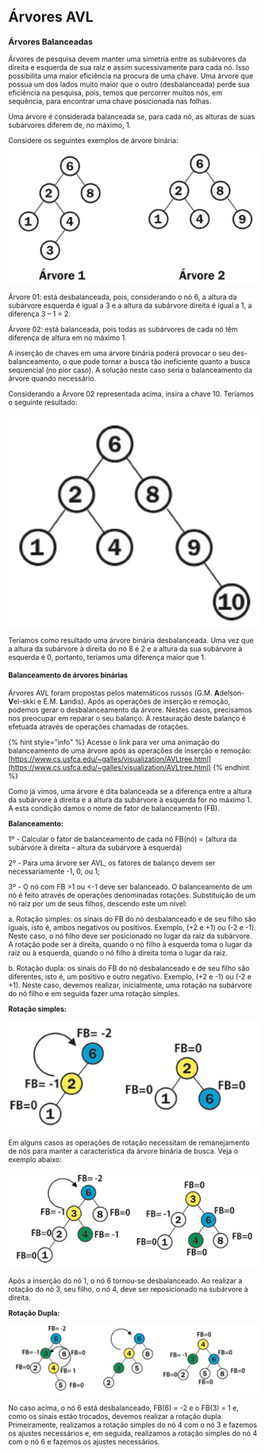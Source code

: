 # Árvores AVL

### Árvores Balanceadas

Árvores de pesquisa devem manter uma simetria entre as subárvores da direita e esquerda de sua raiz e assim sucessivamente para cada nó. Isso possibilita uma maior eficiência na procura de uma chave. Uma árvore que possua um dos lados muito maior que o outro \(desbalanceada\) perde sua eficiência na pesquisa, pois, temos que percorrer muitos nós, em sequência, para encontrar uma chave posicionada nas folhas.

Uma árvore é considerada balanceada se, para cada nó, as alturas de suas subárvores diferem de, no máximo, 1.

Considere os seguintes exemplos de árvore binária:

![](.gitbook/assets/image%20%2854%29.png)

Árvore 01: está desbalanceada, pois, considerando o nó 6, a altura da subárvore esquerda é igual a 3 e a altura da subárvore direita é igual a 1, a diferença 3 – 1 = 2.

Árvore 02: está balanceada, pois todas as subárvores de cada nó têm diferença de altura em no máximo 1.

A inserção de chaves em uma árvore binária poderá provocar o seu des- balanceamento, o que pode tornar a busca tão ineficiente quanto a busca sequencial \(no pior caso\). A solução neste caso seria o balanceamento da árvore quando necessário.

Considerando a Árvore 02 representada acima, insira a chave 10. Teríamos o seguinte resultado:

![](.gitbook/assets/image%20%2857%29.png)

Teríamos como resultado uma árvore binária desbalanceada. Uma vez que a altura da subárvore à direita do nó 8 é 2 e a altura da sua subárvore à esquerda é 0, portanto, teríamos uma diferença maior que 1.

#### Balanceamento de árvores binárias

Árvores AVL foram propostas pelos matemáticos russos \(G.M. **A**delson-**V**el-skki e E.M. **L**andis\). Após as operações de inserção e remoção, podemos gerar o desbalanceamento da árvore. Nestes casos, precisamos nos preocupar em reparar o seu balanço. A restauração deste balanço é efetuada através de operações chamadas de rotações.

{% hint style="info" %}
Acesse o link para ver uma animação do balanceamento de uma árvore após as operações de inserção e remoção: [https://www.cs.usfca.edu/~galles/visualization/AVLtree.html](https://www.cs.usfca.edu/~galles/visualization/AVLtree.html)
{% endhint %}

Como já vimos, uma árvore é dita balanceada se a diferença entre a altura da subárvore à direita e a altura da subárvore à esquerda for no máximo 1. A esta condição damos o nome de fator de balanceamento \(FB\).

**Balanceamento:**

1º - Calcular o fator de balanceamento de cada nó FB\(nó\) = \(altura da subárvore à direita – altura da subárvore à esquerda\)

2º - Para uma árvore ser AVL, os fatores de balanço devem ser necessariamente -1, 0, ou 1;

3º - O nó com FB &gt;1 ou &lt;-1 deve ser balanceado. O balanceamento de um nó é feito através de operações denominadas rotações. Substituição de um nó raiz por um de seus filhos, descendo este um nível:

a. Rotação simples: os sinais do FB do nó desbalanceado e de seu filho são iguais, isto é, ambos negativos ou positivos. Exemplo, \(+2 e +1\) ou \(-2 e -1\). Neste caso, o nó filho deve ser posicionado no lugar da raiz da subárvore. A rotação pode ser à direita, quando o nó filho à esquerda toma o lugar da raiz ou à esquerda, quando o nó filho à direita toma o lugar da raiz.

b. Rotação dupla: os sinais do FB do nó desbalanceado e de seu filho são diferentes, isto é, um positivo e outro negativo. Exemplo, \(+2 e -1\) ou \(-2 e +1\). Neste caso, devemos realizar, inicialmente, uma rotação na subárvore do nó filho e em seguida fazer uma rotação simples.

**Rotação simples:**

![](.gitbook/assets/image%20%2856%29.png)

Em alguns casos as operações de rotação necessitam de remanejamento de nós para manter a característica da árvore binária de busca. Veja o exemplo abaixo:

![](.gitbook/assets/image%20%2860%29.png)

Após a inserção do nó 1, o nó 6 tornou-se desbalanceado. Ao realizar a rotação do nó 3, seu filho, o nó 4, deve ser reposicionado na subárvore à direita.

**Rotação Dupla:**

![](.gitbook/assets/image%20%2859%29.png)

No caso acima, o nó 6 está desbalanceado, FB\(6\) = -2 e o FB\(3\) = 1 e, como os sinais estão trocados, devemos realizar a rotação dupla. Primeiramente, realizamos a rotação simples do nó 4 com o nó 3 e fazemos os ajustes necessários e, em seguida, realizamos a rotação simples do nó 4 com o nó 6 e fazemos os ajustes necessários.

